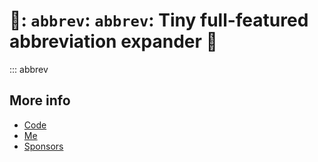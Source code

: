# 🐜: `abbrev`: `abbrev`: Tiny full-featured abbreviation expander 🐜

::: abbrev

## More info

* [ Code ]( https://github.com/rec/abbrev )
* [ Me ]( https://github.com/rec )
* [ Sponsors ]( https://github.com/sponsors/rec )
